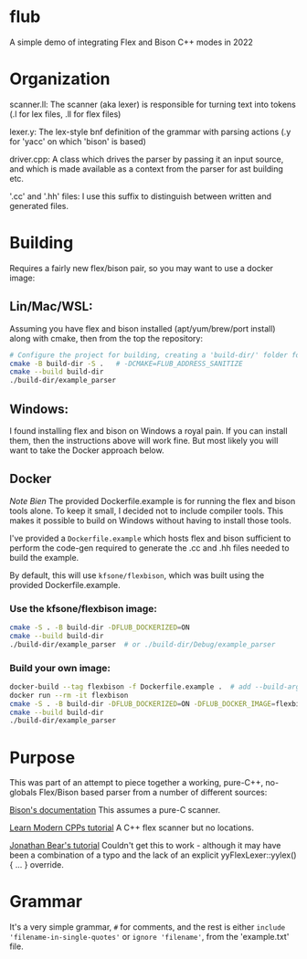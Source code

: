# flub
A simple demo of integrating Flex and Bison C++ modes in 2022

# Organization

scanner.ll: The scanner (aka lexer) is responsible for turning text into tokens
(.l for lex files, .ll for flex files)

lexer.y:    The lex-style bnf definition of the grammar with parsing actions
(.y for 'yacc' on which 'bison' is based)

driver.cpp: A class which drives the parser by passing it an input source,
and which is made available as a context from the parser for ast building etc.

'.cc' and '.hh' files: I use this suffix to distinguish between written and generated files.

# Building
Requires a fairly new flex/bison pair, so you may want to use a docker image:

## Lin/Mac/WSL:

Assuming you have flex and bison installed (apt/yum/brew/port install) along with
cmake, then from the top the repository:

```sh
# Configure the project for building, creating a 'build-dir/' folder for output
cmake -B build-dir -S .   # -DCMAKE=FLUB_ADDRESS_SANITIZE
cmake --build build-dir
./build-dir/example_parser
```

## Windows:

I found installing flex and bison on Windows a royal pain. If you can install them,
then the instructions above will work fine. But most likely you will want to take
the Docker approach below.


## Docker

*Note Bien* The provided Dockerfile.example is for running the flex and bison
tools alone. To keep it small, I decided not to include compiler tools. This
makes it possible to build on Windows without having to install those tools.

I've provided a `Dockerfile.example` which hosts flex and bison sufficient to perform
the code-gen required to generate the .cc and .hh files needed to build the
example.

By default, this will use `kfsone/flexbison`, which was built using the
provided Dockerfile.example.

### Use the kfsone/flexbison image:

```sh
cmake -S . -B build-dir -DFLUB_DOCKERIZED=ON
cmake --build build-dir
./build-dir/example_parser  # or ./build-dir/Debug/example_parser
```

### Build your own image:

```sh
docker-build --tag flexbison -f Dockerfile.example .  # add --build-arg APT_PROXY=http://../ if you have an apt cache
docker run --rm -it flexbison
cmake -S . -B build-dir -DFLUB_DOCKERIZED=ON -DFLUB_DOCKER_IMAGE=flexbison
cmake --build build-dir
./build-dir/example_parser
```

# Purpose

This was part of an attempt to piece together a working, pure-C++, no-globals
Flex/Bison based parser from a number of different sources:

[Bison's documentation](https://www.gnu.org/software/bison/manual/html_node/C_002b_002b-Parsers.html)
This assumes a pure-C scanner.

[Learn Modern CPPs tutorial](https://learnmoderncpp.com/2020/12/16/generating-c-programs-with-flex-and-bison-1/)
A C++ flex scanner but no locations.

[Jonathan Bear's tutorial](http://www.jonathanbeard.io/tutorials/FlexBisonC++)
Couldn't get this to work - although it may have been a combination of a typo and the lack of an explicit yyFlexLexer::yylex() { ... } override.

# Grammar

It's a very simple grammar, `#` for comments, and the rest is either `include 'filename-in-single-quotes'` or `ignore 'filename'`,
from the 'example.txt' file.

